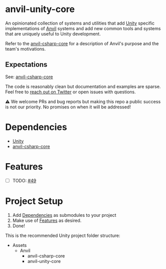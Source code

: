# anvil-unity-core

An opinionated collection of systems and utilities that add [Unity](https://unity.com) specific implementations of [Anvil](https://github.com/decline-cookies/anvil-csharp-core) systems and add new common tools and systems that are uniquely useful to Unity development.

Refer to the [anvil-csharp-core](https://github.com/decline-cookies/anvil-csharp-core) for a description of Anvil's purpose and the team's motivations.

## Expectations
See: [anvil-csharp-core](https://github.com/decline-cookies/anvil-csharp-core)

The code is reasonably clean but documentation and examples are sparse. Feel free to [reach out on Twitter](https://twitter.com/declinecookies) or open issues with questions.

⚠️ We welcome PRs and bug reports but making this repo a public success is not our priority. No promises on when it will be addressed!

# Dependencies
- [Unity](https://unity.com/)
- [anvil-csharp-core](https://github.com/decline-cookies/anvil-csharp-core)

# Features
 - [ ] TODO: [#49](https://github.com/decline-cookies/anvil-unity-core/issues/49)

# Project Setup
1. Add [Dependencies](#dependencies) as submodules to your project
2. Make use of [Features](#features) as desired.
3. Done!

This is the recommended Unity project folder structure:
- Assets
  - Anvil
    - anvil-csharp-core
    - anvil-unity-core
